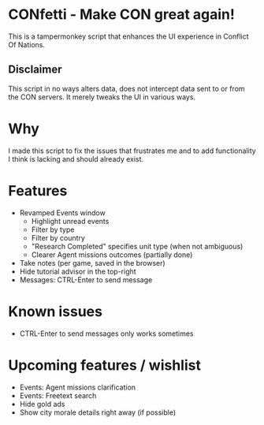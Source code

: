 # CONfetti - Make CON great again!

This is a tampermonkey script that enhances the UI experience in Conflict Of Nations.

## Disclaimer

This script in no ways alters data, does not intercept data sent to or from the CON servers. It merely tweaks the UI in various ways.


# Why

I made this script to fix the issues that frustrates me and to add functionality I think is lacking and should already exist.


# Features

- Revamped Events window
  - Highlight unread events
  - Filter by type
  - Filter by country
  - "Research Completed" specifies unit type (when not ambiguous)
  - Clearer Agent missions outcomes (partially done)
- Take notes (per game, saved in the browser)
- Hide tutorial advisor in the top-right
- Messages: CTRL-Enter to send message

# Known issues

- CTRL-Enter to send messages only works sometimes

# Upcoming features / wishlist

- Events: Agent missions clarification
- Events: Freetext search
- Hide gold ads
- Show city morale details right away (if possible)
